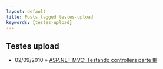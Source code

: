 ```yaml
---
layout: default
title: Posts tagged testes-upload
keywords: [testes-upload]
---
```

<h2 class="category">Testes upload</h2>
<ul class="posts">
<li>
<p>
<span class="date">02/09/2010</span> &raquo; 
<a href="/blog/asp-net-mvc-testando-controllers-parte-iii">ASP.NET MVC: Testando controllers parte III</a>
</p>
</li> 
</ul>
